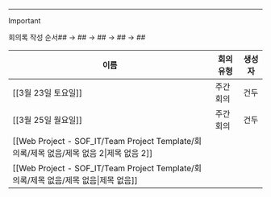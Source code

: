 ---

> [!important]  
> 회의록 작성 순서## → ## → ## → ## → ##  

|이름|회의 유형|생성자|
|---|---|---|
|[[3월 23일 토요일]]|주간 회의|건두|
|[[3월 25일 월요일]]|주간 회의|건두|
|[[Web Project - SOF_IT/Team Project Template/회의록/제목 없음/제목 없음 2\|제목 없음 2]]|||
|[[Web Project - SOF_IT/Team Project Template/회의록/제목 없음/제목 없음\|제목 없음]]|||